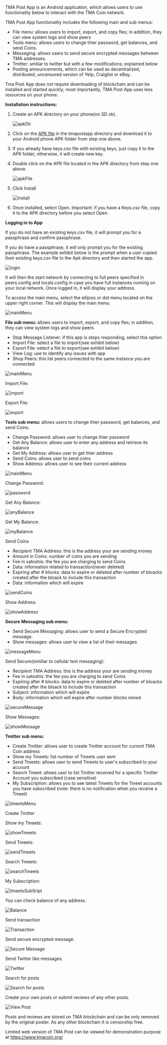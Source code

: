 TMA Post App is an Android application, which allows users to use functionality below to interact with the TMA Coin network.

TMA Post App functionality includes the following main and sub menus:

* File menu: allows users to import, export, and copy fles; in addition, they can view system logs and show peers 
* Tools menu: allows users to change thier password, get balances, and send Coins.
* Messaging: allows users to send secure encrypted messages between TMA addresses.
* Tmitter: smiliar to twitter but with a few modifications; explained below
* Posting announcements,  which can be used as decentralized, distributed, uncensored version of Yelp, Craiglist or eBay.

Tma Post App does not require downloading of blockchain and can be installed and started quickly; most importantly, TMA Post App uses less resources on your phone. 

<b>Installation instructions:</b>

1. Create an APK directory on your phone(on SD ok). 

   ![apkDir](https://raw.githubusercontent.com/tmacoin/tmapost/master/tmapost/images/android1.png)

2. Click on the  [APK file](https://github.com/tmacoin/tmapostapp/tma.apk) in the tmapostapp directory and download it to your Android phone APK folder from step one above.

3. If you already have keys.csv file with existing keys, just copy it to the APK folder, otherwise, it will create new key. 
4. Double click on the APK file located in the APK directory from step one above. 

   ![apkFile](https://raw.githubusercontent.com/tmacoin/tmapost/master/tmapost/images/android2.png)

5. Click Install

   ![install](https://raw.githubusercontent.com/tmacoin/tmapost/master/tmapost/images/android3.png)

6. Once installed, select Open. Important: if you have a Keys.csv file, copy it to the APK directory before you select Open.

<b>Logging in to App</b>

If you do not have an existing keys.csv file, it will prompt  you for a passphrase and confirm passphrase.

If you do have a passphrase, it will only prompt you for the existing passphrase. The example exhibit below is the prompt when a user  copied their existing keys.csv file to the Apk directory and then started the app.

  ![login](https://raw.githubusercontent.com/tmacoin/tmapost/master/tmapost/images/android4.png)

It will then the start network by connecting to full peers specified in peers.config and locals.config in case you have full instances running on your local network. Once logged in, it will display your address.

To access the main menu, select the ellipsis or dot menu located on the upper right corner. This will display the main menu.

  ![mainMenu](https://raw.githubusercontent.com/tmacoin/tmapost/master/tmapost/images/android5.png)



<b>File sub menu:</b> allows users to import, export, and copy fles; in addition, they can view system logs and show peers
* Stop Message Listener: if this app is stops responding, select this option
* Import File: select a file to import(see exhibit below)
* Export File: select a file to export(see exhibit below)
* View Log: use to identify any issues with app
* Shop Peers: this list peers connected to the same instance you are connected
    
![mainMenu](https://raw.githubusercontent.com/tmacoin/tmapost/master/tmapost/images/android8.png)

 Import File:
 
 ![import](https://raw.githubusercontent.com/tmacoin/tmapost/master/tmapost/images/android6.png)


 Export File:
 
 ![export](https://raw.githubusercontent.com/tmacoin/tmapost/master/tmapost/images/android7.png)
 


<b>Tools sub menu:</b> allows users to change thier password, get balances, and send Coins.
* Change Password: allows user to change thier password
* Get Any Balance: allows user to enter any address and retrieve its balance
* Get My Address: allows user to get thier address 
* Send Coins: allows user to send coins
* Show Address: allows user to see their current address

![mainMenu](https://raw.githubusercontent.com/tmacoin/tmapost/master/tmapost/images/android9.png)

 Change Password:
 
 ![password](https://raw.githubusercontent.com/tmacoin/tmapost/master/tmapost/images/android10.png)
 
 Get Any Balance:
 
 ![anyBalance](https://raw.githubusercontent.com/tmacoin/tmapost/master/tmapost/images/android11.png)
 
 Get My Balance:
 
 ![myBalance](https://raw.githubusercontent.com/tmacoin/tmapost/master/tmapost/images/android12.png)
 
 
 Send Coins
* Recipient TMA Address: this is the address your are sending money 
* Amount in Coins: number of coins you are sending
* Fee in satoshis: the fee you are charging to send Coins
* Data: information related to transaction(never deleted)
* Expiring after # blocks: data to expire or deleted after number of bloacks created after the bloack to include this transaction
* Data: information which will expire

 ![sendCoins](https://raw.githubusercontent.com/tmacoin/tmapost/master/tmapost/images/android13.png)

Show Address:

![showAddress](https://raw.githubusercontent.com/tmacoin/tmapost/master/tmapost/images/android14.png)



<b>Secure Messaging sub menu:</b>
* Send Secure Messaging: allows user to send a Secure Encrypted message.
* Show messages: allows user to view a list of their messages

![messageMenu](https://raw.githubusercontent.com/tmacoin/tmapost/master/tmapost/images/android15.png)

Send Secure(similiar to cellular text messaging):
* Recipient TMA Address: this is the address your are sending money 
* Fee in satoshis: the fee you are charging to send Coins
* Expiring after # blocks: data to expire or deleted after number of bloacks created after the bloack to include this transaction
* Subject: information which will expire
* Body: information which will expire after number blocks mined

![secureMessage](https://raw.githubusercontent.com/tmacoin/tmapost/master/tmapost/images/android16.png)

Show Messages:

![showMessage](https://raw.githubusercontent.com/tmacoin/tmapost/master/tmapost/images/android17.png)

<b>Tmitter sub menu:</b>
* Create Tmitter: allows user to create Tmitter account for current TMA Coin address
* Show my Tmeets: list number of Tmeets user sent            
* Send Tmeets: allows user to send Tmeets to user's subscribed to your account
* Search Tmeet: allows user to list Tmitter received for a specific Tmitter Account you subscribed (case sensitive)
* My Subscription: allows you to see latest Tmeets for the Tmeet accounts you have subscribed (note: there is no notification when you receive a Tmeet)

![tmeetsMenu](https://raw.githubusercontent.com/tmacoin/tmapost/master/tmapost/images/android18.png)


Create Tmitter


Show my Tmeets:

![showTmeets](https://raw.githubusercontent.com/tmacoin/tmapost/master/tmapost/images/android19.png)


Send Tmeets:

![sendTmeets](https://raw.githubusercontent.com/tmacoin/tmapost/master/tmapost/images/android20.png)


Search Tmeets:

![searchTmeets](https://raw.githubusercontent.com/tmacoin/tmapost/master/tmapost/images/android21.png)


My Subscription:

![tmeetsSubSript](https://raw.githubusercontent.com/tmacoin/tmapost/master/tmapost/images/android22.png)




You can check balance of any address.

![Balance](https://raw.githubusercontent.com/tmacoin/tmapost/master/tmapost/images/image002.png)

Send transaction

![Transaction](https://raw.githubusercontent.com/tmacoin/tmapost/master/tmapost/images/image003.png)

Send secure encrypted message.

![Secure Message](https://raw.githubusercontent.com/tmacoin/tmapost/master/tmapost/images/image004.png)

Send Twitter like messages.

![Twitter](https://raw.githubusercontent.com/tmacoin/tmapost/master/tmapost/images/image005.png)

Search for posts

![Search for posts](https://raw.githubusercontent.com/tmacoin/tmapost/master/tmapost/images/image006.png)

Create your own posts or submit reviews of any other posts.

![View Post](https://raw.githubusercontent.com/tmacoin/tmapost/master/tmapost/images/image007.png)

Posts and reviews are stored on TMA blockchain and can be only removed by the original poster. As any other blockchain it is censorship free.

Limited web version of TMA Post can be viewed for demonstration purpose at https://www.tmacoin.org/

